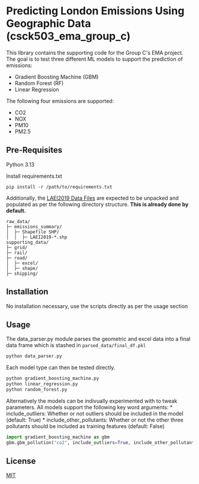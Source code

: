 # Predicting London Emissions Using Geographic Data (csck503_ema_group_c)

This library contains the supporting code for the Group C's EMA project.
The goal is to test three different ML models to support the prediction of emissions:
* Gradient Boosting Machine (GBM)
* Random Forest (RF)
* Linear Regression

The following four emissions are supported:
* CO2
* NOX
* PM10
* PM2.5

## Pre-Requisites

Python 3.13

Install requirements.txt

`pip install -r /path/to/requirements.txt`

Additionally, the [LAEI2019 Data Files](https://data.london.gov.uk/dataset/london-atmospheric-emissions-inventory--laei--2019) are expected to be unpacked and populated as per the following directory structure. **This is already done by default.**

```
raw_data/
├─ emissions_summary/
│  ├─ Shapefile SHP/
│  │  ├─ LAEI2019-*.shp
supporting_data/
├─ grid/
├─ rail/
├─ road/
│  ├─ excel/
│  ├─ shape/
├─ shipping/
```

## Installation

No installation necessary, use the scripts directly as per the usage section

## Usage

The data_parser.py module parses the geometric and excel data into a final data frame which is stashed in `parsed_data/final_df.pkl`

```bash
python data_parser.py
```

Each model type can then be tested directly.
```bash
python gradient_boosting_machine.py
python linear_regression.py
python random_forest.py
```

Alternatively the models can be indivually experimented with to tweak parameters.
All models support the following key word arguments:
    * include_outliers: Whether or not outliers should be included in the model (default: True)
    * include_other_pollutants: Whether or not the other three pollutants should be included as training features (default: False)

```python
import gradient_boosting_machine as gbm
gbm.gbm_pollution("co2", include_outliers=True, include_other_pollutants=False)
```

## License
[MIT](https://choosealicense.com/licenses/mit/)